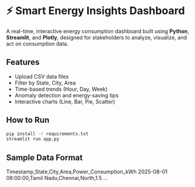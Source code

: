 # ⚡ Smart Energy Insights Dashboard

A real-time, interactive energy consumption dashboard built using **Python**, **Streamlit**, and **Plotly**, designed for stakeholders to analyze, visualize, and act on consumption data.

## Features
- Upload CSV data files
- Filter by State, City, Area
- Time-based trends (Hour, Day, Week)
- Anomaly detection and energy-saving tips
- Interactive charts (Line, Bar, Pie, Scatter)

## How to Run
```bash
pip install -r requirements.txt
streamlit run app.py
```

## Sample Data Format
Timestamp,State,City,Area,Power_Consumption_kWh
2025-08-01 08:00:00,Tamil Nadu,Chennai,North,1.5
...
